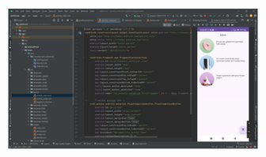 ![alt text](https://github.com/revaile/cafeDroid/blob/master/Cuplikan%20layar%202024-10-12%20135442.png?raw=true)
